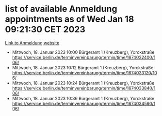 # list of available Anmeldung appointments as of Wed Jan 18 09:21:30 CET 2023
[Link to Anmeldung website](https://service.berlin.de/terminvereinbarung/termin/tag.php?termin=0&anliegen[]=120686&dienstleisterlist=122210,122217,327316,122219,327312,122227,327314,122231,327346,122243,327348,122252,329742,122260,329745,122262,329748,122254,329751,122271,327278,122273,327274,122277,327276,330436,122280,327294,122282,327290,122284,327292,327539,122291,327270,122285,327266,122286,327264,122296,327268,150230,329760,122301,327282,122297,327286,122294,327284,122312,329763,122314,329775,122304,327330,122311,327334,122309,327332,122281,327352,122279,329772,122276,327324,122274,327326,122267,329766,122246,327318,122251,327320,122257,327322,122208,327298,122226,327300,121362,121364&herkunft=http%3A%2F%2Fservice.berlin.de%2Fdienstleistung%2F120686%2F)
- Mittwoch, 18. Januar 2023 10:00 Bürgeramt 1 (Kreuzberg), Yorckstraße https://service.berlin.de/terminvereinbarung/termin/time/1674032400/106/
- Mittwoch, 18. Januar 2023 10:12 Bürgeramt 1 (Kreuzberg), Yorckstraße https://service.berlin.de/terminvereinbarung/termin/time/1674033120/106/
- Mittwoch, 18. Januar 2023 10:24 Bürgeramt 1 (Kreuzberg), Yorckstraße https://service.berlin.de/terminvereinbarung/termin/time/1674033840/106/
- Mittwoch, 18. Januar 2023 10:36 Bürgeramt 1 (Kreuzberg), Yorckstraße https://service.berlin.de/terminvereinbarung/termin/time/1674034560/106/
